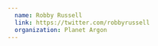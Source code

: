 ```yaml
---
  name: Robby Russell
  link: https://twitter.com/robbyrussell
  organization: Planet Argon
---
```

